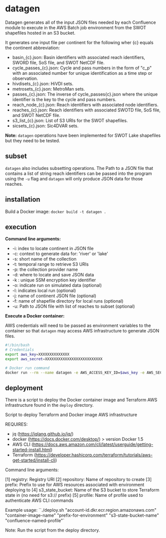 # datagen

Datagen generates all of the input JSON files needed by each Confluence module to execute in the AWS Batch job environment from the SWOT shapefiles hosted in an S3 bucket.

It generates one input file per continent for the following wher {c} equals the continent abbreviation:
- basin_{c}.json: Basin identifiers with associated reach identifiers, SWORD file, SoS file, and SWOT NetCDF file.
- cycle_passes_{c}.json: Cycle and pass numbers in the form of "c_p" with an associated number for unique identification as a time step or observation.
- hivdisets_{c}.json: HiVDI sets.
- metrosets_{c}.json: MetroMan sets.
- passes_{c}.json: The inverse of cycle_passes{c}.json where the unique identifier is the key to the cycle and pass numbers.
- reach_node_{c}.json: Reach identifiers with associated node identifiers.
- reaches_{c}.json: Reach identifiers with associated SWOTD file, SoS file, and SWOT NetCDF file.
- s3_list_{c}.json: List of S3 URIs for the SWOT shapefiles.
- sicsets_{c}.json: Sic4DVAR sets.

**Note:** `datagen` operations have been implemented for SWOT Lake shapefiles but they need to be tested.

## subset

`datagen` also includes subsetting operations. The Path to a JSON file that contains a list of string reach identifiers can be passed into the program using the `-u` flag and `datagen` will only produce JSON data for those reaches.

## installation

Build a Docker image: `docker build -t datagen .`

## execution

**Command line arguments:**

- -i: index to locate continent in JSON file
- -c: context to generate data for: 'river' or 'lake'
- -s: short name of the collection
- -t: temporal range to retrieve S3 URIs
- -p: the collection provider name
- -d: where to locate and save JSON data
- -k : unique SSM encryption key identifier
- -o: indicate run on simulated data (optional)
- -l: indicates local run (optional)
- -j: name of continent JSON file (optional)
- -f: name of shapefile directory for local runs (optional)
- -u: Path to JSON file with list of reaches to subset (optional)

**Execute a Docker container:**

AWS credentials will need to be passed as environment variables to the container so that `datagen` may access AWS infrastructure to generate JSON files.

```bash
#!/bin/bash
# Credentials
export aws_key=XXXXXXXXXXXXXX
export aws_secret=XXXXXXXXXXXXXXXXXXXXXXXXXX

# Docker run command
docker run --rm --name datagen -e AWS_ACCESS_KEY_ID=$aws_key -e AWS_SECRET_ACCESS_KEY=$aws_secret -e AWS_DEFAULT_REGION=us-west-2 -e AWS_BATCH_JOB_ARRAY_INDEX=3 -v /mnt/datagen:/data datagen:latest -i -235 -c river -s SHORT_NAME -p PROVIDER -d /data -k XXXXX-XXXXXX-XXXXXX
```

## deployment

There is a script to deploy the Docker container image and Terraform AWS infrastructure found in the `deploy` directory. 

Script to deploy Terraform and Docker image AWS infrastructure

REQUIRES:

- jq (<https://jqlang.github.io/jq/>)
- docker (<https://docs.docker.com/desktop/>) > version Docker 1.5
- AWS CLI (<https://docs.aws.amazon.com/cli/latest/userguide/getting-started-install.html>)
- Terraform (<https://developer.hashicorp.com/terraform/tutorials/aws-get-started/install-cli>)

Command line arguments:

[1] registry: Registry URI
[2] repository: Name of repository to create
[3] prefix: Prefix to use for AWS resources associated with environment deploying to
[4] s3_state_bucket: Name of the S3 bucket to store Terraform state in (no need for s3:// prefix)
[5] profile: Name of profile used to authenticate AWS CLI commands

Example usage: ``./deploy.sh "account-id.dkr.ecr.region.amazonaws.com" "container-image-name" "prefix-for-environment" "s3-state-bucket-name" "confluence-named-profile"`

Note: Run the script from the deploy directory.
